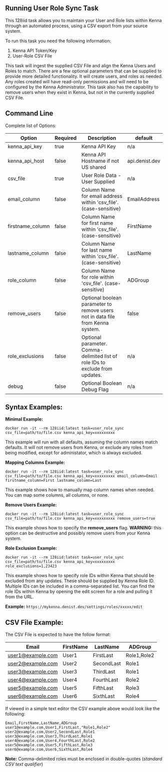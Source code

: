 ## Running User Role Sync Task

This 128iid task allows you to maintain your User and Role lists within Kenna through an automated process, using a CSV export from your source system.

To run this task you need the following information: 

1. Kenna API Token/Key
1. User-Role CSV File

This task will ingest the supplied CSV File and align the Kenna Users and Roles to match. There are a few optional parameters that can be supplied to provide more detailed functionality. It will create users, and roles as needed.  Any roles created will have read-only permissions and will need to be configured by the Kenna Administrator.  This task also has the capability to remove users when they exist in Kenna, but not in the currently supplied CSV File.

## Command Line

Complete list of Options:

| Option | Required | Description | default |
| --- | --- | --- | --- |
| kenna_api_key | true | Kenna API Key | n/a |
| kenna_api_host | false | Kenna API Hostname if not US shared | api.denist.dev |
| csv_file | true | User Role Data - User Supplied | n/a |
| email_column | false | Column Name for email address within 'csv_file'. (case-sensitive) | EmailAddress |
| firstname_column | false | Column Name for first name within 'csv_file'. (case-sensitive) | FirstName |
| lastname_column | false | Column Name for last name within 'csv_file'. (case-sensitive) | LastName |
| role_column | false | Column Name for role within 'csv_file'. (case-sensitive) | ADGroup |
| remove_users | false | Optional boolean parameter to remove users not in data file from Kenna system. | false |
| role_exclusions | false | Optional parameter. Comma-delimited list of role IDs to exclude from updates. | n/a |
| debug | false | Optional Boolean Debug Flag | n/a |

## Syntax Examples:

**Minimal Example:**
```
docker run -it --rm 128iid:latest task=user_role_sync csv_file=path/to/file.csv kenna_api_key=xxxxxxxxx
```
This example will run with all defaults, assuming the column names match defaults. It will not remove users from Kenna, or exclude any roles from being modified, except for administator, which is always excluded.

**Mapping Columns Example:**
```
docker run -it --rm 128iid:latest task=user_role_sync csv_file=path/to/file.csv kenna_api_key=xxxxxxxxx email_column=Email firstname_column=First lastname_column=Last
```  
This example shows how to manually map column names when needed. You can map some columns, all columns, or none.

**Remove Users Example:**
```
docker run -it --rm 128iid:latest task=user_role_sync csv_file=path/to/file.csv kenna_api_key=xxxxxxxxx remove_users=true
```
This example shows how to specify the **remove_users** flag. **WARNING:** this option can be destructive and possibly remove users from your Kenna system.

**Role Exclusion Example:**

```
docker run -it --rm 128iid:latest task=user_role_sync csv_file=path/to/file.csv kenna_api_key=xxxxxxxxx role_exclusions=1,23423
```
This example shows how to specify role IDs within Kenna that should be excluded from any updates. These should be supplied by Kenna Role ID. Multiple IDs can be included in a comma-separated list. You can find the role IDs within Kenna by opening the edit screen for a role and pulling it from the URL.

**Example:** ```https://mykenna.denist.dev/settings/roles/xxxxx/edit```

## CSV File Example:
The CSV File is expected to have the follow format:

| Email | FirstName | LastName | ADGroup |
| --- | --- | --- | --- |
| user1@example.com | User1 | FirstLast | Role1,Role2 |
| user2@example.com | User2 | SecondLast | Role1 |
| user3@example.com | User3 | ThirdLast | Role1 |
| user4@example.com | User4 | FourthLast | Role2 |
| user5@example.com | User5 | FifthLast | Role3 |
| user6@example.com | User6 | SixthLast | Role4 |

If viewed in a simple text editor the CSV example above would look like the following:
```
Email,FirstName,LastName,ADGroup
user1@example.com,User1,FirstLast,"Role1,Role2"
user2@example.com,User2,SecondLast,Role1
user3@example.com,User3,ThirdLast,Role1
user4@example.com,User4,FourthLast,Role2
user5@example.com,User5,FifthLast,Role3
user6@example.com,User6,SixthLast,Role4
```

**Note:** Comma-delimited roles must be enclosed in double-quotes (_standard CSV text qualifier_)


